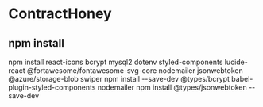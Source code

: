 # ContractHoney

## npm install
npm install react-icons bcrypt mysql2 dotenv styled-components lucide-react @fortawesome/fontawesome-svg-core nodemailer jsonwebtoken @azure/storage-blob swiper
npm install --save-dev @types/bcrypt babel-plugin-styled-components nodemailer
npm install @types/jsonwebtoken --save-dev

